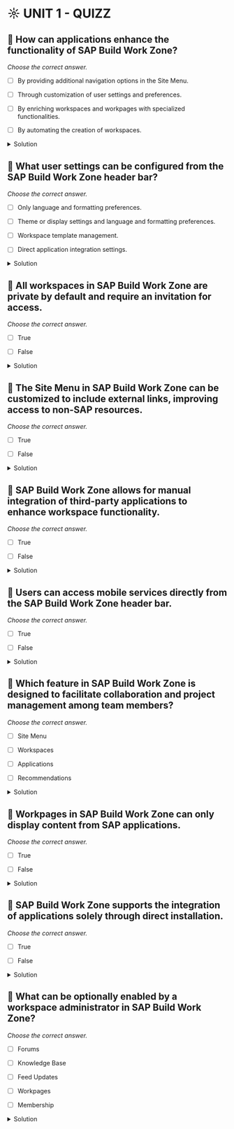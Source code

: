 # ☼ UNIT 1 - QUIZZ

## :small_red_triangle_down: How can applications enhance the functionality of SAP Build Work Zone?

_Choose the correct answer._

- [ ] By providing additional navigation options in the Site Menu.

- [ ] Through customization of user settings and preferences.

- [ ] By enriching workspaces and workpages with specialized functionalities.

- [ ] By automating the creation of workspaces.

<details>
  <summary>Solution</summary>

- [ ] By providing additional navigation options in the Site Menu.

- [ ] Through customization of user settings and preferences.

- [ ] By enriching workspaces and workpages with specialized functionalities.

- [ ] By automating the creation of workspaces.

</details>

## :small_red_triangle_down: What user settings can be configured from the SAP Build Work Zone header bar?

_Choose the correct answer._

- [ ] Only language and formatting preferences.

- [ ] Theme or display settings and language and formatting preferences.

- [ ] Workspace template management.

- [ ] Direct application integration settings.

<details>
  <summary>Solution</summary>

- [ ] Only language and formatting preferences.

- [ ] Theme or display settings and language and formatting preferences.

- [ ] Workspace template management.

- [ ] Direct application integration settings.

</details>

## :small_red_triangle_down: All workspaces in SAP Build Work Zone are private by default and require an invitation for access.

_Choose the correct answer._

- [ ] True

- [ ] False

<details>
  <summary>Solution</summary>

- [ ] True

- [ ] False

</details>

## :small_red_triangle_down: The Site Menu in SAP Build Work Zone can be customized to include external links, improving access to non-SAP resources.

_Choose the correct answer._

- [ ] True

- [ ] False

<details>
  <summary>Solution</summary>

- [ ] True

- [ ] False

</details>

## :small_red_triangle_down: SAP Build Work Zone allows for manual integration of third-party applications to enhance workspace functionality.

_Choose the correct answer._

- [ ] True

- [ ] False

<details>
  <summary>Solution</summary>

- [ ] True

- [ ] False

</details>

## :small_red_triangle_down: Users can access mobile services directly from the SAP Build Work Zone header bar.

_Choose the correct answer._

- [ ] True

- [ ] False

<details>
  <summary>Solution</summary>

- [ ] True

- [ ] False

</details>

## :small_red_triangle_down: Which feature in SAP Build Work Zone is designed to facilitate collaboration and project management among team members?

_Choose the correct answer._

- [ ] Site Menu

- [ ] Workspaces

- [ ] Applications

- [ ] Recommendations

<details>
  <summary>Solution</summary>

- [ ] Site Menu

- [ ] Workspaces

- [ ] Applications

- [ ] Recommendations

</details>

## :small_red_triangle_down: Workpages in SAP Build Work Zone can only display content from SAP applications.

_Choose the correct answer._

- [ ] True

- [ ] False

<details>
  <summary>Solution</summary>

- [ ] True

- [ ] False

</details>

## :small_red_triangle_down: SAP Build Work Zone supports the integration of applications solely through direct installation.

_Choose the correct answer._

- [ ] True

- [ ] False

<details>
  <summary>Solution</summary>

- [ ] True

- [ ] False

</details>

## :small_red_triangle_down: What can be optionally enabled by a workspace administrator in SAP Build Work Zone?

_Choose the correct answer._

- [ ] Forums

- [ ] Knowledge Base

- [ ] Feed Updates

- [ ] Workpages

- [ ] Membership

<details>
  <summary>Solution</summary>

- [ ] Forums

- [ ] Knowledge Base

- [ ] Feed Updates

- [ ] Workpages

- [ ] Membership

</details>
